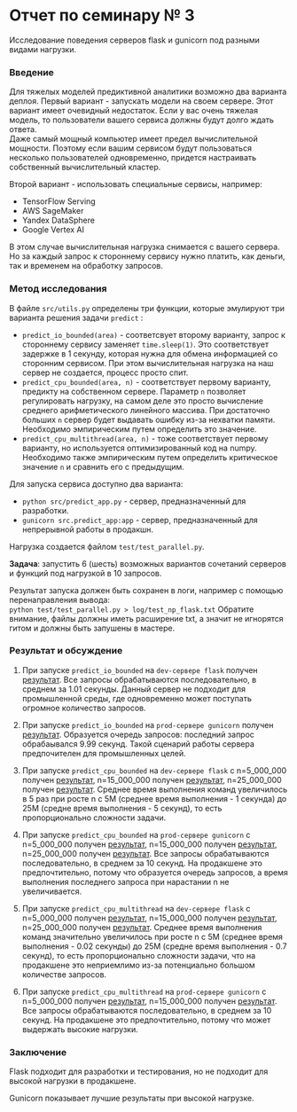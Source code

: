 # Отчет по семинару № 3
Исследование поведения серверов flask и gunicorn под разными видами нагрузки.  

### Введение
Для тяжелых моделей предиктивной аналитики возможно два варианта деплоя. 
Первый вариант - запускать модели на своем сервере. 
Этот вариант имеет очевидный недостаток. 
Если у вас очень тяжелая модель, то пользователи вашего сервиса должны будут долго ждать ответа.  
Даже самый мощный компьютер имеет предел вычислительной мощности. 
Поэтому если вашим сервисом будут пользоваться несколько пользователей одновременно, придется настраивать собственный вычислительный кластер. 

Второй вариант - использовать специальные сервисы, например:  
- TensorFlow Serving
- AWS SageMaker
- Yandex DataSphere
- Google Vertex AI

В этом случае вычислительная нагрузка снимается с вашего сервера. 
Но за каждый запрос к стороннему сервису нужно платить, как деньги, так и временем на обработку запросов. 

### Метод исследования
В файле `src/utils.py` определены три функции, которые эмулируют три варианта решения задачи `predict` :
- `predict_io_bounded(area)` - соответсвует второму варианту, запрос к стороннему сервису заменяет `time.sleep(1)`. 
Это соответствует задержке в 1 секунду, которая нужна для обмена информацией со сторонним сервисом. 
При этом вычислительная нагрузка на наш сервер не создается, процесс просто спит. 
- `predict_cpu_bounded(area, n)` - соответствует первому варианту, предикту на собственном сервере. 
Параметр `n` позволяет регулировать нагрузку, на самом деле это просто вычисление среднего арифметического линейного массива. 
При достаточно больших `n` сервер будет выдавать ошибку из-за нехватки памяти. 
Необходимо эмпирическим путем определить это значение. 
- `predict_cpu_multithread(area, n)` - тоже соответствует первому варианту, но используется оптимизированный код на numpy. 
Необходимо также эмпирическим путем определить критическое значение `n` и сравнить его с предыдущим. 

Для запуска сервиса доступно два варианта: 
- `python src/predict_app.py` - сервер, предназначенный для разработки. 
- `gunicorn src.predict_app:app` - сервер, предназначенный для непрерывной работы в продакшн. 

Нагрузка создается файлом `test/test_parallel.py`.  

**Задача**: запустить 6 (шесть) возможных вариантов сочетаний серверов и функций под нагрузкой в 10 запросов. 

Результат запуска должен быть сохранен в логи, например с помощью перенаправления вывода:  
`python test/test_parallel.py > log/test_np_flask.txt` 
Обратите внимание, файлы должны иметь расширение txt, а значит не игнорятся гитом и должны быть запушены в мастере.  

### Результат и обсуждение
1) При запуске `predict_io_bounded` на `dev-сервере flask` получен [результат](log/test_dev_io_bounded.txt). Все запросы обрабатываются последовательно, в среднем за 1.01 секунды. Данный сервер не подходит для промышленной среды, где одновременно может поступать огромное количество запросов.

2) При запуске `predict_io_bounded` на `prod-сервере gunicorn` получен [результат](log/test_prod_io_bounded.txt). Образуется очередь запросов: последний запрос обрабаывался 9.99 секунд. Такой сценарий работы сервера предпочителен для промышленных целей.

3) При запуске `predict_cpu_bounded` на `dev-сервере flask` с n=5_000_000 получен [результат](log/test_dev_cpu_bouded_5M.txt), n=15_000_000 получен [результат](log/test_dev_cpu_bouded_15M.txt), n=25_000_000 получен [результат](log/test_dev_cpu_bouded_25M.txt). Среднее время выполнения команд увеличилось в 5 раз при росте n с 5М (среднее время выполнения - 1 секунда) до 25М (средне время выполнения - 5 секунд), то есть пропорционально сложности задачи.

4) При запуске `predict_cpu_bounded` на `prod-сервере gunicorn` с n=5_000_000 получен [результат](log/test_prod_cpu_bounded_5M.txt), n=15_000_000 получен [результат](log/test_prod_cpu_bounded_15M.txt), n=25_000_000 получен [результат](log/test_prod_cpu_bounded_5M.txt). Все запросы обрабатываются последовательно, в среднем за 10 секунд. На продакшене это предпочтительно, потому что образуется очередь запросов, а время выполнения последнего запроса при нарастании n не увеличивается.

5) При запуске `predict_cpu_multithread` на `dev-сервере flask` с n=5_000_000 получен [результат](log/test_dev_cpu_mult_5M.txt), n=15_000_000 получен [результат](log/test_dev_cpu_mult_15M.txt), n=25_000_000 получен [результат](log/test_dev_cpu_mult_25M.txt). Среднее время выполнения команд значительно увеличилось  при росте n с 5М (среднее время выполнения - 0.02 секунды) до 25М (средне время выполнения - 0.7 секунд), то есть пропорционально сложности задачи, что на продакшене это неприемлимо из-за потенциально большом количестве запросов.
  
7) При запуске `predict_cpu_multithread` на `prod-сервере gunicorn` с n=5_000_000 получен [результат](log/test_prod_cpu_mult_5M.txt), n=15_000_000 получен [результат](log/test_prod_cpu_mult_10M.txt). Все запросы обрабатываются последовательно, в среднем за 10 секунд. На продакшене это предпочтительно, потому что может выдержать высокие нагрузки.


### Заключение

Flask подходит для разработки и тестирования, но не подходит для высокой нагрузки в продакшене.

Gunicorn показывает лучшие результаты при высокой нагрузке.
